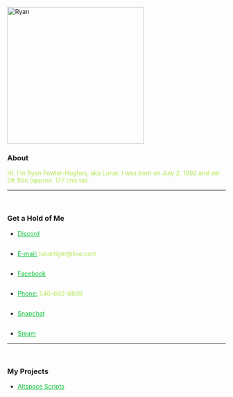 <p>
	<img src="https://lunartiger.github.io/home/img/me.jpg" alt="Ryan" height="315" width="315"/>
	<a id="about"></a><h3>About</h3>
	<p><font color="#b4e754">Hi, I'm Ryan Fowler-Hughes, aka Lunar. I was born on July 2, 1992 and am 5ft 10in (approx. 177 cm) tall.</font></p>
	<hr /><br>
	<a id="contact"></a><h3>Get a Hold of Me</h3>
	<ul>
		<li><a href="https://discord.gg/689TtFY" target="_blank" style="color:#0ac139">Discord</a></li><hr style="height:1px; visibility:hidden;" />
		<li><a href="mailto:lunartiger@live.com" target="_top" style="color:#0ac139">E-mail:</a><font color="#b4e754"> lunartiger@live.com</font></li><hr style="height:1px; visibility:hidden;" />
		<li><a href="https://www.facebook.com/lunartiger" target="_blank" style="color:#0ac139">Facebook</a></li><hr style="height:1px; visibility:hidden;" />
		<li><a href="tel:+15406926899" style="color:#0ac139">Phone:</a><font color="#b4e754"> 540-692-6899</font></li><hr style="height:1px; visibility:hidden;" />
		<li><a href="https://www.snapchat.com/add/dat1gui69" target="_blank" style="color:#0ac139">Snapchat</a></li><hr style="height:1px; visibility:hidden;" />
		<li><a href="http://steamcommunity.com/id/lunartiger" target="_blank" style="color:#0ac139">Steam</a></li>
	</ul>
	<hr /><br>
	<a id="projects"></a><h3>My Projects</h3>
	<ul>
		<li><a href="https://lunartiger.github.io/AltspaceVR/"  style="color:#0ac139">Altspace Scripts</a></li>
	</ul>
</p>
